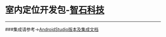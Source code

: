 # 室内定位开发包-[智石科技](http://www.brtbeacon.com)

----------
###集成请参考->[AndroidStudio版本及集成文档](https://github.com/BrightBeacon/BrightIndoorSDK_Android)